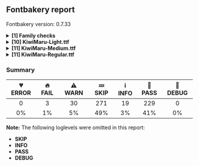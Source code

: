 ## Fontbakery report

Fontbakery version: 0.7.33

<details>
<summary><b>[1] Family checks</b></summary>
<details>
<summary>⚠ <b>WARN:</b> Is the command `ftxvalidator` (Apple Font Tool Suite) available?</summary>

* [com.google.fonts/check/ftxvalidator_is_available](https://font-bakery.readthedocs.io/en/latest/fontbakery/profiles/universal.html#com.google.fonts/check/ftxvalidator_is_available)
<pre>--- Rationale ---

There&#x27;s no reasonable (and legal) way to run the command `ftxvalidator` of the
Apple Font Tool Suite on a non-macOS machine. I.e. on GNU+Linux or Windows etc.

If Font Bakery is not running on an OSX machine, the machine running Font
Bakery could access `ftxvalidator` on OSX, e.g. via ssh or a remote procedure
call (rpc).

There&#x27;s an ssh example implementation at:
https://github.com/googlefonts/fontbakery/blob/master/prebuilt/workarounds
/ftxvalidator/ssh-implementation/ftxvalidator


</pre>

* ⚠ **WARN** Could not find ftxvalidator.

</details>
<br>
</details>
<details>
<summary><b>[10] KiwiMaru-Light.ttf</b></summary>
<details>
<summary>🔥 <b>FAIL:</b> Check name table: FONT_FAMILY_NAME entries.</summary>

* [com.google.fonts/check/name/familyname](https://font-bakery.readthedocs.io/en/latest/fontbakery/profiles/googlefonts.html#com.google.fonts/check/name/familyname)
<pre>--- Rationale ---

Checks that the family name infered from the font filename matches the string
at nameID 1 (NAMEID_FONT_FAMILY_NAME) if it conforms to RIBBI and otherwise
checks that nameID 1 is the family name + the style name.


</pre>

* 🔥 **FAIL** Entry [FONT_FAMILY_NAME(1):WINDOWS(3)] on the "name" table: Expected "Kiwi Maru Light" but got "キウイ 丸". [code: mismatch]

</details>
<details>
<summary>⚠ <b>WARN:</b> Checking OS/2 achVendID.</summary>

* [com.google.fonts/check/vendor_id](https://font-bakery.readthedocs.io/en/latest/fontbakery/profiles/googlefonts.html#com.google.fonts/check/vendor_id)
<pre>--- Rationale ---

Microsoft keeps a list of font vendors and their respective contact info. This
list is updated regularly and is indexed by a 4-char &quot;Vendor ID&quot; which is
stored in the achVendID field of the OS/2 table.

Registering your ID is not mandatory, but it is a good practice since some
applications may display the type designer / type foundry contact info on some
dialog and also because that info will be visible on Microsoft&#x27;s website:

https://docs.microsoft.com/en-us/typography/vendors/

This check verifies whether or not a given font&#x27;s vendor ID is registered in
that list or if it has some of the default values used by the most common font
editors.

Each new FontBakery release includes a cached copy of that list of vendor IDs.
If you registered recently, you&#x27;re safe to ignore warnings emitted by this
check, since your ID will soon be included in one of our upcoming releases.


</pre>

* ⚠ **WARN** OS/2 VendorID value 'KWKK' is not yet recognized. If you registered it recently, then it's safe to ignore this warning message. Otherwise, you should set it to your own unique 4 character code, and register it with Microsoft at https://www.microsoft.com/typography/links/vendorlist.aspx
 [code: unknown]

</details>
<details>
<summary>⚠ <b>WARN:</b> Check if each glyph has the recommended amount of contours.</summary>

* [com.google.fonts/check/contour_count](https://font-bakery.readthedocs.io/en/latest/fontbakery/profiles/googlefonts.html#com.google.fonts/check/contour_count)
<pre>--- Rationale ---

Visually QAing thousands of glyphs by hand is tiring. Most glyphs can only be
constructured in a handful of ways. This means a glyph&#x27;s contour count will
only differ slightly amongst different fonts, e.g a &#x27;g&#x27; could either be 2 or 3
contours, depending on whether its double story or single story.

However, a quotedbl should have 2 contours, unless the font belongs to a
display family.

This check currently does not cover variable fonts because there&#x27;s plenty of
alternative ways of constructing glyphs with multiple outlines for each feature
in a VarFont. The expected contour count data for this check is currently
optimized for the typical construction of glyphs in static fonts.


</pre>

* ⚠ **WARN** This check inspects the glyph outlines and detects the total number of contours in each of them. The expected values are infered from the typical ammounts of contours observed in a large collection of reference font families. The divergences listed below may simply indicate a significantly different design on some of your glyphs. On the other hand, some of these may flag actual bugs in the font such as glyphs mapped to an incorrect codepoint. Please consider reviewing the design and codepoint assignment of these to make sure they are correct.

The following glyphs do not have the recommended number of contours:

Glyph name: X	Contours detected: 2	Expected: 1
Glyph name: beta	Contours detected: 1	Expected: 2
Glyph name: daggerdbl	Contours detected: 2	Expected: 1 or 3
Glyph name: uni210A	Contours detected: 3	Expected: 2
Glyph name: infinity.full	Contours detected: 29	Expected: 3
Glyph name: uni255E	Contours detected: 1	Expected: 2
Glyph name: uni2561	Contours detected: 1	Expected: 2
Glyph name: X	Contours detected: 2	Expected: 1
Glyph name: beta	Contours detected: 1	Expected: 2
Glyph name: daggerdbl	Contours detected: 2	Expected: 1 or 3
Glyph name: fi	Contours detected: 1	Expected: 3
Glyph name: uni210A	Contours detected: 3	Expected: 2 [code: contour-count]

</details>
<details>
<summary>⚠ <b>WARN:</b> Are there caret positions declared for every ligature?</summary>

* [com.google.fonts/check/ligature_carets](https://font-bakery.readthedocs.io/en/latest/fontbakery/profiles/googlefonts.html#com.google.fonts/check/ligature_carets)
<pre>--- Rationale ---

All ligatures in a font must have corresponding caret (text cursor) positions
defined in the GDEF table, otherwhise, users may experience issues with caret
rendering.

If using GlyphsApp, ligature carets can be set directly on canvas by accessing
the `Glyph -&gt; Set Anchors` menu option or by pressing the `Cmd+U` keyboard
shortcut.

If designing with UFOs, (as of Oct 2020) ligature carets are not yet compiled
by ufo2ft, and therefore will not build via FontMake. See
googlefonts/ufo2ft/issues/329


</pre>

* ⚠ **WARN** This font lacks caret position values for ligature glyphs on its GDEF table. [code: lacks-caret-pos]

</details>
<details>
<summary>⚠ <b>WARN:</b> Is there kerning info for non-ligated sequences?</summary>

* [com.google.fonts/check/kerning_for_non_ligated_sequences](https://font-bakery.readthedocs.io/en/latest/fontbakery/profiles/googlefonts.html#com.google.fonts/check/kerning_for_non_ligated_sequences)
<pre>--- Rationale ---

Fonts with ligatures should have kerning on the corresponding non-ligated
sequences for text where ligatures aren&#x27;t used (eg
https://github.com/impallari/Raleway/issues/14).


</pre>

* ⚠ **WARN** GPOS table lacks kerning info for the following non-ligated sequences:
	- f + i
	- i + l

   [code: lacks-kern-info]

</details>
<details>
<summary>⚠ <b>WARN:</b> Font contains .notdef as first glyph?</summary>

* [com.google.fonts/check/mandatory_glyphs](https://font-bakery.readthedocs.io/en/latest/fontbakery/profiles/universal.html#com.google.fonts/check/mandatory_glyphs)
<pre>--- Rationale ---

The OpenType specification v1.8.2 recommends that the first glyph is the
.notdef glyph without a codepoint assigned and with a drawing.

https://docs.microsoft.com/en-us/typography/opentype/spec
/recom#glyph-0-the-notdef-glyph

Pre-v1.8, it was recommended that a font should also contain a .null, CR and
space glyph. This might have been relevant for applications on MacOS 9.


</pre>

* ⚠ **WARN** Font should contain the .notdef glyph as the first glyph, it should not have a Unicode value assigned and should contain a drawing.

</details>
<details>
<summary>⚠ <b>WARN:</b> Check mark characters are in GDEF mark glyph class</summary>

* [com.google.fonts/check/gdef_mark_chars](https://font-bakery.readthedocs.io/en/latest/fontbakery/profiles/gdef.html#com.google.fonts/check/gdef_mark_chars)
<pre>--- Rationale ---

Mark characters should be in the GDEF mark glyph class.


</pre>

* ⚠ **WARN** The following mark characters could be in the GDEF mark glyph class:
	 U+0300, U+0302, U+0303, U+0304, U+030A, U+0327, U+0332 and U+0336 [code: mark-chars]

</details>
<details>
<summary>⚠ <b>WARN:</b> Check GDEF mark glyph class doesn't have characters that are not marks)</summary>

* [com.google.fonts/check/gdef_non_mark_chars](https://font-bakery.readthedocs.io/en/latest/fontbakery/profiles/gdef.html#com.google.fonts/check/gdef_non_mark_chars)
<pre>--- Rationale ---

Glyphs in the GDEF mark glyph class become non-spacing and may be repositioned
if they have mark anchors.
Only combining mark glyphs should be in that class. Any non-mark glyph must not
be in that class, in particular spacing glyphs.


</pre>

* ⚠ **WARN** The following non-mark characters should not be in the GDEF mark glyph class:
	 U+02CA and U+203E [code: non-mark-chars]

</details>
<details>
<summary>⚠ <b>WARN:</b> Do outlines contain any jaggy segments?</summary>

* [com.google.fonts/check/outline_jaggy_segments](https://font-bakery.readthedocs.io/en/latest/fontbakery/profiles/<Section: Outline Correctness Checks>.html#com.google.fonts/check/outline_jaggy_segments)
<pre>--- Rationale ---

This test heuristically detects outline segments which form a particularly
small angle, indicative of an outline error. This may cause false positives in
cases such as extreme ink traps, so should be regarded as advisory and backed
up by manual inspection.


</pre>

* ⚠ **WARN** The following glyphs have jaggy segments:
	* X.rotat: L<<512.0,422.0>--<488.0,438.0>>/B<<488.0,438.0>-<489.0,437.0>-<482.0,431.0>> = 11.309932474020227
	* X: L<<458.0,392.0>--<442.0,368.0>>/B<<442.0,368.0>-<443.0,369.0>-<449.0,362.0>> = 11.309932474020227
	* delta: B<<578.0,501.5>-<606.0,497.0>-<637.0,468.0>>/B<<637.0,468.0>-<605.0,497.0>-<587.0,510.0>> = 0.9064042512144714
	* u2F80F: B<<194.0,465.0>-<194.0,497.0>-<222.0,512.0>>/B<<222.0,512.0>-<173.0,494.0>-<118.0,482.0>> = 8.007936698108741
	* u2F80F: B<<379.5,598.5>-<317.0,550.0>-<236.0,518.0>>/B<<236.0,518.0>-<239.0,519.0>-<242.0,519.0>> = 3.1221304621155834
	* uni0437: B<<616.5,264.0>-<594.0,251.0>-<582.0,250.0>>/B<<582.0,250.0>-<601.0,249.0>-<624.5,235.5>> = 7.776429194909452
	* uni24A4: B<<400.0,531.0>-<409.0,540.0>-<421.0,539.0>>/B<<421.0,539.0>-<417.0,539.0>-<414.0,539.5>> = 4.763641690726144
	* uni261D: L<<392.0,688.0>--<372.0,391.0>>/B<<372.0,391.0>-<377.0,408.0>-<383.5,424.0>> = 12.537054927054113
	* uni3047.vert: B<<561.0,400.0>-<596.0,433.0>-<611.0,458.0>>/B<<611.0,458.0>-<608.0,454.0>-<585.0,449.5>> = 5.906141113770435
	* uni3059.half.rotat: L<<416.0,605.0>--<430.0,605.0>>/B<<430.0,605.0>-<419.0,606.0>-<396.0,611.0>> = 5.1944289077348 and 113 more. [code: found-jaggy-segments]

</details>
<details>
<summary>⚠ <b>WARN:</b> Do outlines contain any semi-vertical or semi-horizontal lines?</summary>

* [com.google.fonts/check/outline_semi_vertical](https://font-bakery.readthedocs.io/en/latest/fontbakery/profiles/<Section: Outline Correctness Checks>.html#com.google.fonts/check/outline_semi_vertical)
<pre>--- Rationale ---

This test detects line segments which are nearly, but not quite, exactly
horizontal or vertical. Sometimes such lines are created by design, but often
they are indicative of a design error.

This test is disabled for italic styles, which often contain nearly-upright
lines.


</pre>

* ⚠ **WARN** The following glyphs have semi-vertical/semi-horizontal lines:
	* B.rotat: L<<837.0,717.0>--<836.0,544.0>>
	* B: L<<163.0,717.0>--<336.0,716.0>>
	* Beta: L<<350.0,717.0>--<523.0,716.0>>
	* R.rotat: L<<836.0,703.0>--<835.0,520.0>>
	* R: L<<177.0,716.0>--<360.0,715.0>>
	* uni0412: L<<350.0,717.0>--<523.0,716.0>>
	* uni2520.half.rotat: L<<0.0,672.0>--<1000.0,673.0>>
	* uni2520.half.rotat: L<<1000.0,588.0>--<518.0,587.0>>
	* uni2520.half: L<<208.0,-120.0>--<207.0,880.0>>
	* uni2520.half: L<<292.0,880.0>--<293.0,398.0>> and 195 more. [code: found-semi-vertical]

</details>
<br>
</details>
<details>
<summary><b>[11] KiwiMaru-Medium.ttf</b></summary>
<details>
<summary>🔥 <b>FAIL:</b> Check name table: FONT_FAMILY_NAME entries.</summary>

* [com.google.fonts/check/name/familyname](https://font-bakery.readthedocs.io/en/latest/fontbakery/profiles/googlefonts.html#com.google.fonts/check/name/familyname)
<pre>--- Rationale ---

Checks that the family name infered from the font filename matches the string
at nameID 1 (NAMEID_FONT_FAMILY_NAME) if it conforms to RIBBI and otherwise
checks that nameID 1 is the family name + the style name.


</pre>

* 🔥 **FAIL** Entry [FONT_FAMILY_NAME(1):WINDOWS(3)] on the "name" table: Expected "Kiwi Maru Medium" but got "キウイ 丸". [code: mismatch]

</details>
<details>
<summary>⚠ <b>WARN:</b> Checking OS/2 achVendID.</summary>

* [com.google.fonts/check/vendor_id](https://font-bakery.readthedocs.io/en/latest/fontbakery/profiles/googlefonts.html#com.google.fonts/check/vendor_id)
<pre>--- Rationale ---

Microsoft keeps a list of font vendors and their respective contact info. This
list is updated regularly and is indexed by a 4-char &quot;Vendor ID&quot; which is
stored in the achVendID field of the OS/2 table.

Registering your ID is not mandatory, but it is a good practice since some
applications may display the type designer / type foundry contact info on some
dialog and also because that info will be visible on Microsoft&#x27;s website:

https://docs.microsoft.com/en-us/typography/vendors/

This check verifies whether or not a given font&#x27;s vendor ID is registered in
that list or if it has some of the default values used by the most common font
editors.

Each new FontBakery release includes a cached copy of that list of vendor IDs.
If you registered recently, you&#x27;re safe to ignore warnings emitted by this
check, since your ID will soon be included in one of our upcoming releases.


</pre>

* ⚠ **WARN** OS/2 VendorID value 'KWKK' is not yet recognized. If you registered it recently, then it's safe to ignore this warning message. Otherwise, you should set it to your own unique 4 character code, and register it with Microsoft at https://www.microsoft.com/typography/links/vendorlist.aspx
 [code: unknown]

</details>
<details>
<summary>⚠ <b>WARN:</b> Check if each glyph has the recommended amount of contours.</summary>

* [com.google.fonts/check/contour_count](https://font-bakery.readthedocs.io/en/latest/fontbakery/profiles/googlefonts.html#com.google.fonts/check/contour_count)
<pre>--- Rationale ---

Visually QAing thousands of glyphs by hand is tiring. Most glyphs can only be
constructured in a handful of ways. This means a glyph&#x27;s contour count will
only differ slightly amongst different fonts, e.g a &#x27;g&#x27; could either be 2 or 3
contours, depending on whether its double story or single story.

However, a quotedbl should have 2 contours, unless the font belongs to a
display family.

This check currently does not cover variable fonts because there&#x27;s plenty of
alternative ways of constructing glyphs with multiple outlines for each feature
in a VarFont. The expected contour count data for this check is currently
optimized for the typical construction of glyphs in static fonts.


</pre>

* ⚠ **WARN** This check inspects the glyph outlines and detects the total number of contours in each of them. The expected values are infered from the typical ammounts of contours observed in a large collection of reference font families. The divergences listed below may simply indicate a significantly different design on some of your glyphs. On the other hand, some of these may flag actual bugs in the font such as glyphs mapped to an incorrect codepoint. Please consider reviewing the design and codepoint assignment of these to make sure they are correct.

The following glyphs do not have the recommended number of contours:

Glyph name: daggerdbl	Contours detected: 2	Expected: 1 or 3
Glyph name: uni210A	Contours detected: 3	Expected: 2
Glyph name: infinity.full	Contours detected: 29	Expected: 3
Glyph name: uni255E	Contours detected: 1	Expected: 2
Glyph name: uni2561	Contours detected: 1	Expected: 2
Glyph name: daggerdbl	Contours detected: 2	Expected: 1 or 3
Glyph name: fi	Contours detected: 1	Expected: 3
Glyph name: uni210A	Contours detected: 3	Expected: 2 [code: contour-count]

</details>
<details>
<summary>⚠ <b>WARN:</b> Are there caret positions declared for every ligature?</summary>

* [com.google.fonts/check/ligature_carets](https://font-bakery.readthedocs.io/en/latest/fontbakery/profiles/googlefonts.html#com.google.fonts/check/ligature_carets)
<pre>--- Rationale ---

All ligatures in a font must have corresponding caret (text cursor) positions
defined in the GDEF table, otherwhise, users may experience issues with caret
rendering.

If using GlyphsApp, ligature carets can be set directly on canvas by accessing
the `Glyph -&gt; Set Anchors` menu option or by pressing the `Cmd+U` keyboard
shortcut.

If designing with UFOs, (as of Oct 2020) ligature carets are not yet compiled
by ufo2ft, and therefore will not build via FontMake. See
googlefonts/ufo2ft/issues/329


</pre>

* ⚠ **WARN** This font lacks caret position values for ligature glyphs on its GDEF table. [code: lacks-caret-pos]

</details>
<details>
<summary>⚠ <b>WARN:</b> Is there kerning info for non-ligated sequences?</summary>

* [com.google.fonts/check/kerning_for_non_ligated_sequences](https://font-bakery.readthedocs.io/en/latest/fontbakery/profiles/googlefonts.html#com.google.fonts/check/kerning_for_non_ligated_sequences)
<pre>--- Rationale ---

Fonts with ligatures should have kerning on the corresponding non-ligated
sequences for text where ligatures aren&#x27;t used (eg
https://github.com/impallari/Raleway/issues/14).


</pre>

* ⚠ **WARN** GPOS table lacks kerning info for the following non-ligated sequences:
	- f + i
	- i + l

   [code: lacks-kern-info]

</details>
<details>
<summary>⚠ <b>WARN:</b> Font contains .notdef as first glyph?</summary>

* [com.google.fonts/check/mandatory_glyphs](https://font-bakery.readthedocs.io/en/latest/fontbakery/profiles/universal.html#com.google.fonts/check/mandatory_glyphs)
<pre>--- Rationale ---

The OpenType specification v1.8.2 recommends that the first glyph is the
.notdef glyph without a codepoint assigned and with a drawing.

https://docs.microsoft.com/en-us/typography/opentype/spec
/recom#glyph-0-the-notdef-glyph

Pre-v1.8, it was recommended that a font should also contain a .null, CR and
space glyph. This might have been relevant for applications on MacOS 9.


</pre>

* ⚠ **WARN** Font should contain the .notdef glyph as the first glyph, it should not have a Unicode value assigned and should contain a drawing.

</details>
<details>
<summary>⚠ <b>WARN:</b> Check mark characters are in GDEF mark glyph class</summary>

* [com.google.fonts/check/gdef_mark_chars](https://font-bakery.readthedocs.io/en/latest/fontbakery/profiles/gdef.html#com.google.fonts/check/gdef_mark_chars)
<pre>--- Rationale ---

Mark characters should be in the GDEF mark glyph class.


</pre>

* ⚠ **WARN** The following mark characters could be in the GDEF mark glyph class:
	 U+0300, U+0302, U+0303, U+0304, U+030A, U+0327, U+0332 and U+0336 [code: mark-chars]

</details>
<details>
<summary>⚠ <b>WARN:</b> Check GDEF mark glyph class doesn't have characters that are not marks)</summary>

* [com.google.fonts/check/gdef_non_mark_chars](https://font-bakery.readthedocs.io/en/latest/fontbakery/profiles/gdef.html#com.google.fonts/check/gdef_non_mark_chars)
<pre>--- Rationale ---

Glyphs in the GDEF mark glyph class become non-spacing and may be repositioned
if they have mark anchors.
Only combining mark glyphs should be in that class. Any non-mark glyph must not
be in that class, in particular spacing glyphs.


</pre>

* ⚠ **WARN** The following non-mark characters should not be in the GDEF mark glyph class:
	 U+02CA and U+203E [code: non-mark-chars]

</details>
<details>
<summary>⚠ <b>WARN:</b> Do any segments have colinear vectors?</summary>

* [com.google.fonts/check/outline_colinear_vectors](https://font-bakery.readthedocs.io/en/latest/fontbakery/profiles/<Section: Outline Correctness Checks>.html#com.google.fonts/check/outline_colinear_vectors)
<pre>--- Rationale ---

This test looks for consecutive line segments which have the same angle. This
normally happens if an outline point has been added by accident.

This test is not run for variable fonts, as they may legitimately have colinear
vectors.


</pre>

* ⚠ **WARN** The following glyphs have colinear vectors:
	* E.half.rotat: L<<702.0,521.0>--<760.0,516.0>> -> L<<760.0,516.0>--<762.0,516.0>>
	* E.half: L<<359.0,582.0>--<364.0,640.0>> -> L<<364.0,640.0>--<364.0,642.0>>
	* F.half.rotat: L<<702.0,521.0>--<760.0,516.0>> -> L<<760.0,516.0>--<762.0,516.0>>
	* F.half: L<<359.0,582.0>--<364.0,640.0>> -> L<<364.0,640.0>--<364.0,642.0>>
	* F.rotat: L<<186.0,778.0>--<184.0,756.0>> -> L<<184.0,756.0>--<184.0,754.0>>
	* F: L<<102.0,66.0>--<124.0,64.0>> -> L<<124.0,64.0>--<126.0,64.0>>
	* K.rotat: L<<185.0,778.0>--<183.0,750.0>> -> L<<183.0,750.0>--<183.0,748.0>>
	* K: L<<102.0,65.0>--<130.0,63.0>> -> L<<130.0,63.0>--<132.0,63.0>>
	* Kappa: L<<199.0,65.0>--<227.0,63.0>> -> L<<227.0,63.0>--<229.0,63.0>>
	* Psi: L<<861.0,636.0>--<828.0,639.0>> -> L<<828.0,639.0>--<826.0,639.0>> and 81 more. [code: found-colinear-vectors]

</details>
<details>
<summary>⚠ <b>WARN:</b> Do outlines contain any jaggy segments?</summary>

* [com.google.fonts/check/outline_jaggy_segments](https://font-bakery.readthedocs.io/en/latest/fontbakery/profiles/<Section: Outline Correctness Checks>.html#com.google.fonts/check/outline_jaggy_segments)
<pre>--- Rationale ---

This test heuristically detects outline segments which form a particularly
small angle, indicative of an outline error. This may cause false positives in
cases such as extreme ink traps, so should be regarded as advisory and backed
up by manual inspection.


</pre>

* ⚠ **WARN** The following glyphs have jaggy segments:
	* beta: B<<343.0,124.0>-<340.0,140.0>-<341.0,154.0>>/L<<341.0,154.0>--<260.0,-199.0>> = 8.837854626926458
	* uni0328.rotat: L<<117.0,741.0>--<117.0,630.0>>/B<<117.0,630.0>-<112.0,659.0>-<95.5,683.5>> = 9.782407031807285
	* uni0328: L<<139.0,-3.0>--<250.0,-3.0>>/B<<250.0,-3.0>-<221.0,-8.0>-<196.5,-24.5>> = 9.782407031807285
	* uni261C: B<<588.0,270.0>-<588.0,259.0>-<576.0,253.0>>/L<<576.0,253.0>--<589.0,259.0>> = 1.7899106082458724
	* uni261D: L<<621.0,291.0>--<627.0,304.0>>/B<<627.0,304.0>-<621.0,292.0>-<610.0,292.0>> = 1.7899106082458724
	* uni261E: L<<411.0,259.0>--<424.0,253.0>>/B<<424.0,253.0>-<412.0,259.0>-<412.0,270.0>> = 1.7899106082458724
	* uni261F: B<<610.0,468.0>-<621.0,468.0>-<627.0,456.0>>/L<<627.0,456.0>--<621.0,469.0>> = 1.7899106082458724
	* uni2FD4.jp78: B<<812.0,322.0>-<817.0,314.0>-<819.0,304.0>>/L<<819.0,304.0>--<819.0,323.0>> = 11.309932474020195
	* uni3082.half.rotat: L<<427.0,703.0>--<479.0,701.0>>/B<<479.0,701.0>-<477.0,701.0>-<475.0,703.0>> = 2.2025981617658017
	* uni3082.half: L<<177.0,307.0>--<179.0,359.0>>/B<<179.0,359.0>-<179.0,357.0>-<177.0,355.0>> = 2.2025981617658017 and 682 more. [code: found-jaggy-segments]

</details>
<details>
<summary>⚠ <b>WARN:</b> Do outlines contain any semi-vertical or semi-horizontal lines?</summary>

* [com.google.fonts/check/outline_semi_vertical](https://font-bakery.readthedocs.io/en/latest/fontbakery/profiles/<Section: Outline Correctness Checks>.html#com.google.fonts/check/outline_semi_vertical)
<pre>--- Rationale ---

This test detects line segments which are nearly, but not quite, exactly
horizontal or vertical. Sometimes such lines are created by design, but often
they are indicative of a design error.

This test is disabled for italic styles, which often contain nearly-upright
lines.


</pre>

* ⚠ **WARN** The following glyphs have semi-vertical/semi-horizontal lines:
	* B.rotat: L<<849.0,705.0>--<848.0,532.0>>
	* B: L<<175.0,729.0>--<348.0,728.0>>
	* Beta: L<<350.0,729.0>--<523.0,728.0>>
	* R.rotat: L<<848.0,691.0>--<847.0,508.0>>
	* R: L<<189.0,728.0>--<372.0,727.0>>
	* uni0412: L<<350.0,729.0>--<523.0,728.0>>
	* uni0413: L<<393.0,727.0>--<697.0,728.0>>
	* uni2520.half.rotat: L<<-6.0,678.0>--<1006.0,679.0>>
	* uni2520.half.rotat: L<<1006.0,582.0>--<524.0,581.0>>
	* uni2520.half: L<<202.0,-126.0>--<201.0,886.0>> and 154 more. [code: found-semi-vertical]

</details>
<br>
</details>
<details>
<summary><b>[11] KiwiMaru-Regular.ttf</b></summary>
<details>
<summary>🔥 <b>FAIL:</b> Check name table: FONT_FAMILY_NAME entries.</summary>

* [com.google.fonts/check/name/familyname](https://font-bakery.readthedocs.io/en/latest/fontbakery/profiles/googlefonts.html#com.google.fonts/check/name/familyname)
<pre>--- Rationale ---

Checks that the family name infered from the font filename matches the string
at nameID 1 (NAMEID_FONT_FAMILY_NAME) if it conforms to RIBBI and otherwise
checks that nameID 1 is the family name + the style name.


</pre>

* 🔥 **FAIL** Entry [FONT_FAMILY_NAME(1):WINDOWS(3)] on the "name" table: Expected "Kiwi Maru" but got "キウイ 丸". [code: mismatch]

</details>
<details>
<summary>⚠ <b>WARN:</b> Checking OS/2 achVendID.</summary>

* [com.google.fonts/check/vendor_id](https://font-bakery.readthedocs.io/en/latest/fontbakery/profiles/googlefonts.html#com.google.fonts/check/vendor_id)
<pre>--- Rationale ---

Microsoft keeps a list of font vendors and their respective contact info. This
list is updated regularly and is indexed by a 4-char &quot;Vendor ID&quot; which is
stored in the achVendID field of the OS/2 table.

Registering your ID is not mandatory, but it is a good practice since some
applications may display the type designer / type foundry contact info on some
dialog and also because that info will be visible on Microsoft&#x27;s website:

https://docs.microsoft.com/en-us/typography/vendors/

This check verifies whether or not a given font&#x27;s vendor ID is registered in
that list or if it has some of the default values used by the most common font
editors.

Each new FontBakery release includes a cached copy of that list of vendor IDs.
If you registered recently, you&#x27;re safe to ignore warnings emitted by this
check, since your ID will soon be included in one of our upcoming releases.


</pre>

* ⚠ **WARN** OS/2 VendorID value 'KWKK' is not yet recognized. If you registered it recently, then it's safe to ignore this warning message. Otherwise, you should set it to your own unique 4 character code, and register it with Microsoft at https://www.microsoft.com/typography/links/vendorlist.aspx
 [code: unknown]

</details>
<details>
<summary>⚠ <b>WARN:</b> Check if each glyph has the recommended amount of contours.</summary>

* [com.google.fonts/check/contour_count](https://font-bakery.readthedocs.io/en/latest/fontbakery/profiles/googlefonts.html#com.google.fonts/check/contour_count)
<pre>--- Rationale ---

Visually QAing thousands of glyphs by hand is tiring. Most glyphs can only be
constructured in a handful of ways. This means a glyph&#x27;s contour count will
only differ slightly amongst different fonts, e.g a &#x27;g&#x27; could either be 2 or 3
contours, depending on whether its double story or single story.

However, a quotedbl should have 2 contours, unless the font belongs to a
display family.

This check currently does not cover variable fonts because there&#x27;s plenty of
alternative ways of constructing glyphs with multiple outlines for each feature
in a VarFont. The expected contour count data for this check is currently
optimized for the typical construction of glyphs in static fonts.


</pre>

* ⚠ **WARN** This check inspects the glyph outlines and detects the total number of contours in each of them. The expected values are infered from the typical ammounts of contours observed in a large collection of reference font families. The divergences listed below may simply indicate a significantly different design on some of your glyphs. On the other hand, some of these may flag actual bugs in the font such as glyphs mapped to an incorrect codepoint. Please consider reviewing the design and codepoint assignment of these to make sure they are correct.

The following glyphs do not have the recommended number of contours:

Glyph name: beta	Contours detected: 1	Expected: 2
Glyph name: daggerdbl	Contours detected: 2	Expected: 1 or 3
Glyph name: uni210A	Contours detected: 3	Expected: 2
Glyph name: infinity.full	Contours detected: 29	Expected: 3
Glyph name: uni255E	Contours detected: 1	Expected: 2
Glyph name: uni2561	Contours detected: 1	Expected: 2
Glyph name: beta	Contours detected: 1	Expected: 2
Glyph name: daggerdbl	Contours detected: 2	Expected: 1 or 3
Glyph name: fi	Contours detected: 1	Expected: 3
Glyph name: uni210A	Contours detected: 3	Expected: 2 [code: contour-count]

</details>
<details>
<summary>⚠ <b>WARN:</b> Are there caret positions declared for every ligature?</summary>

* [com.google.fonts/check/ligature_carets](https://font-bakery.readthedocs.io/en/latest/fontbakery/profiles/googlefonts.html#com.google.fonts/check/ligature_carets)
<pre>--- Rationale ---

All ligatures in a font must have corresponding caret (text cursor) positions
defined in the GDEF table, otherwhise, users may experience issues with caret
rendering.

If using GlyphsApp, ligature carets can be set directly on canvas by accessing
the `Glyph -&gt; Set Anchors` menu option or by pressing the `Cmd+U` keyboard
shortcut.

If designing with UFOs, (as of Oct 2020) ligature carets are not yet compiled
by ufo2ft, and therefore will not build via FontMake. See
googlefonts/ufo2ft/issues/329


</pre>

* ⚠ **WARN** This font lacks caret position values for ligature glyphs on its GDEF table. [code: lacks-caret-pos]

</details>
<details>
<summary>⚠ <b>WARN:</b> Is there kerning info for non-ligated sequences?</summary>

* [com.google.fonts/check/kerning_for_non_ligated_sequences](https://font-bakery.readthedocs.io/en/latest/fontbakery/profiles/googlefonts.html#com.google.fonts/check/kerning_for_non_ligated_sequences)
<pre>--- Rationale ---

Fonts with ligatures should have kerning on the corresponding non-ligated
sequences for text where ligatures aren&#x27;t used (eg
https://github.com/impallari/Raleway/issues/14).


</pre>

* ⚠ **WARN** GPOS table lacks kerning info for the following non-ligated sequences:
	- f + i
	- i + l

   [code: lacks-kern-info]

</details>
<details>
<summary>⚠ <b>WARN:</b> Font contains .notdef as first glyph?</summary>

* [com.google.fonts/check/mandatory_glyphs](https://font-bakery.readthedocs.io/en/latest/fontbakery/profiles/universal.html#com.google.fonts/check/mandatory_glyphs)
<pre>--- Rationale ---

The OpenType specification v1.8.2 recommends that the first glyph is the
.notdef glyph without a codepoint assigned and with a drawing.

https://docs.microsoft.com/en-us/typography/opentype/spec
/recom#glyph-0-the-notdef-glyph

Pre-v1.8, it was recommended that a font should also contain a .null, CR and
space glyph. This might have been relevant for applications on MacOS 9.


</pre>

* ⚠ **WARN** Font should contain the .notdef glyph as the first glyph, it should not have a Unicode value assigned and should contain a drawing.

</details>
<details>
<summary>⚠ <b>WARN:</b> Check mark characters are in GDEF mark glyph class</summary>

* [com.google.fonts/check/gdef_mark_chars](https://font-bakery.readthedocs.io/en/latest/fontbakery/profiles/gdef.html#com.google.fonts/check/gdef_mark_chars)
<pre>--- Rationale ---

Mark characters should be in the GDEF mark glyph class.


</pre>

* ⚠ **WARN** The following mark characters could be in the GDEF mark glyph class:
	 U+0300, U+0302, U+0303, U+0304, U+030A, U+0327, U+0332 and U+0336 [code: mark-chars]

</details>
<details>
<summary>⚠ <b>WARN:</b> Check GDEF mark glyph class doesn't have characters that are not marks)</summary>

* [com.google.fonts/check/gdef_non_mark_chars](https://font-bakery.readthedocs.io/en/latest/fontbakery/profiles/gdef.html#com.google.fonts/check/gdef_non_mark_chars)
<pre>--- Rationale ---

Glyphs in the GDEF mark glyph class become non-spacing and may be repositioned
if they have mark anchors.
Only combining mark glyphs should be in that class. Any non-mark glyph must not
be in that class, in particular spacing glyphs.


</pre>

* ⚠ **WARN** The following non-mark characters should not be in the GDEF mark glyph class:
	 U+02CA and U+203E [code: non-mark-chars]

</details>
<details>
<summary>⚠ <b>WARN:</b> Do any segments have colinear vectors?</summary>

* [com.google.fonts/check/outline_colinear_vectors](https://font-bakery.readthedocs.io/en/latest/fontbakery/profiles/<Section: Outline Correctness Checks>.html#com.google.fonts/check/outline_colinear_vectors)
<pre>--- Rationale ---

This test looks for consecutive line segments which have the same angle. This
normally happens if an outline point has been added by accident.

This test is not run for variable fonts, as they may legitimately have colinear
vectors.


</pre>

* ⚠ **WARN** The following glyphs have colinear vectors:
	* L.half.rotat: L<<775.0,663.0>--<777.0,685.0>> -> L<<777.0,685.0>--<777.0,687.0>>
	* L.half: L<<217.0,655.0>--<195.0,657.0>> -> L<<195.0,657.0>--<193.0,657.0>>
	* L.rotat: L<<188.0,780.0>--<185.0,750.0>> -> L<<185.0,750.0>--<185.0,748.0>>
	* L: L<<100.0,68.0>--<130.0,65.0>> -> L<<130.0,65.0>--<132.0,65.0>>
	* M.rotat: L<<180.0,791.0>--<177.0,758.0>> -> L<<177.0,758.0>--<177.0,756.0>>
	* M.rotat: L<<773.0,24.0>--<776.0,54.0>> -> L<<776.0,54.0>--<776.0,56.0>>
	* M: L<<856.0,653.0>--<826.0,656.0>> -> L<<826.0,656.0>--<824.0,656.0>>
	* M: L<<89.0,60.0>--<122.0,57.0>> -> L<<122.0,57.0>--<124.0,57.0>>
	* N.rotat: L<<180.0,785.0>--<177.0,751.0>> -> L<<177.0,751.0>--<177.0,749.0>>
	* N.rotat: L<<773.0,155.0>--<776.0,189.0>> -> L<<776.0,189.0>--<776.0,191.0>> and 48 more. [code: found-colinear-vectors]

</details>
<details>
<summary>⚠ <b>WARN:</b> Do outlines contain any jaggy segments?</summary>

* [com.google.fonts/check/outline_jaggy_segments](https://font-bakery.readthedocs.io/en/latest/fontbakery/profiles/<Section: Outline Correctness Checks>.html#com.google.fonts/check/outline_jaggy_segments)
<pre>--- Rationale ---

This test heuristically detects outline segments which form a particularly
small angle, indicative of an outline error. This may cause false positives in
cases such as extreme ink traps, so should be regarded as advisory and backed
up by manual inspection.


</pre>

* ⚠ **WARN** The following glyphs have jaggy segments:
	* uni51C4: B<<507.0,294.0>-<518.0,313.0>-<539.0,315.0>>/L<<539.0,315.0>--<379.0,315.0>> = 5.4403320310054815
	* uni530D: B<<648.0,517.0>-<641.0,507.0>-<626.0,505.0>>/L<<626.0,505.0>--<681.0,505.0>> = 7.594643368591447
	* uni550F: B<<449.0,247.0>-<449.0,274.0>-<469.0,292.0>>/B<<469.0,292.0>-<448.0,274.0>-<427.5,259.5>> = 1.3859178508119747
	* uni550F: B<<532.5,349.0>-<502.0,319.0>-<472.0,294.0>>/B<<472.0,294.0>-<489.0,307.0>-<509.0,307.0>> = 2.4002144608566436
	* uni5687: B<<674.5,113.0>-<686.0,185.0>-<690.0,282.0>>/B<<690.0,282.0>-<685.0,245.0>-<676.5,209.0>> = 5.334677063840902
	* uni56B4: B<<633.0,257.0>-<633.0,265.0>-<637.0,272.0>>/B<<637.0,272.0>-<614.0,239.0>-<590.0,216.0>> = 5.130447047659866
	* uni56B4: B<<669.0,324.0>-<655.0,300.0>-<641.0,278.0>>/B<<641.0,278.0>-<652.0,291.0>-<669.0,291.0>> = 7.765166018425354
	* uni56CE: B<<852.0,621.0>-<869.0,621.0>-<884.0,611.0>>/B<<884.0,611.0>-<856.0,637.0>-<831.5,666.0>> = 9.1888360773587
	* uni56CE: L<<893.0,603.0>--<892.0,604.0>>/B<<892.0,604.0>-<907.0,587.0>-<907.0,566.0>> = 3.5763343749974728
	* uni5831: B<<588.0,-36.0>-<585.0,-28.0>-<585.0,-22.0>>/B<<585.0,-22.0>-<584.0,-37.0>-<573.5,-47.0>> = 3.8140748342903783 and 210 more. [code: found-jaggy-segments]

</details>
<details>
<summary>⚠ <b>WARN:</b> Do outlines contain any semi-vertical or semi-horizontal lines?</summary>

* [com.google.fonts/check/outline_semi_vertical](https://font-bakery.readthedocs.io/en/latest/fontbakery/profiles/<Section: Outline Correctness Checks>.html#com.google.fonts/check/outline_semi_vertical)
<pre>--- Rationale ---

This test detects line segments which are nearly, but not quite, exactly
horizontal or vertical. Sometimes such lines are created by design, but often
they are indicative of a design error.

This test is disabled for italic styles, which often contain nearly-upright
lines.


</pre>

* ⚠ **WARN** The following glyphs have semi-vertical/semi-horizontal lines:
	* B.rotat: L<<843.0,711.0>--<842.0,538.0>>
	* B: L<<169.0,723.0>--<342.0,722.0>>
	* Beta: L<<350.0,723.0>--<523.0,722.0>>
	* R.rotat: L<<842.0,697.0>--<841.0,514.0>>
	* R: L<<183.0,722.0>--<366.0,721.0>>
	* uni0412: L<<350.0,723.0>--<523.0,722.0>>
	* uni2520.half.rotat: L<<0.0,672.0>--<1000.0,673.0>>
	* uni2520.half.rotat: L<<1000.0,588.0>--<518.0,587.0>>
	* uni2520.half: L<<208.0,-120.0>--<207.0,880.0>>
	* uni2520.half: L<<292.0,880.0>--<293.0,398.0>> and 68 more. [code: found-semi-vertical]

</details>
<br>
</details>

### Summary

| 💔 ERROR | 🔥 FAIL | ⚠ WARN | 💤 SKIP | ℹ INFO | 🍞 PASS | 🔎 DEBUG |
|:-----:|:----:|:----:|:----:|:----:|:----:|:----:|
| 0 | 3 | 30 | 271 | 19 | 229 | 0 |
| 0% | 1% | 5% | 49% | 3% | 41% | 0% |

**Note:** The following loglevels were omitted in this report:
* **SKIP**
* **INFO**
* **PASS**
* **DEBUG**
